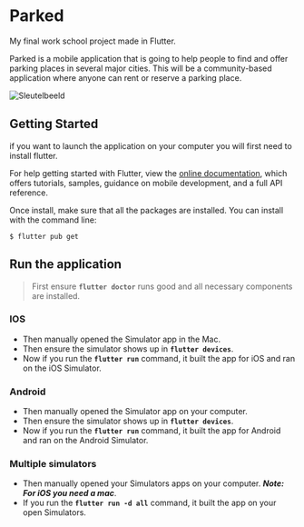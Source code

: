 # Parked

My final work school project made in Flutter.

Parked is a mobile application that is going to help people to find and offer parking places in several major cities. This will be a community-based application where anyone can rent or reserve a parking place.

![Sleutelbeeld](https://user-images.githubusercontent.com/28015527/91326950-3ad78d80-e7c5-11ea-9377-55e984674510.png)

## Getting Started

if you want to launch the application on your computer you will first need to install flutter.

For help getting started with Flutter, view the
[online documentation](https://flutter.dev/docs), which offers tutorials,
samples, guidance on mobile development, and a full API reference.

Once install, make sure that all the packages are installed. You can install with the command line:

```
$ flutter pub get
```
## Run the application 

> First ensure **`flutter doctor`** runs good and all necessary components are installed.

### IOS

* Then manually opened the Simulator app in the Mac.
* Then ensure the simulator shows up in **`flutter devices`**.
* Now if you run the **`flutter run`** command, it built the app for iOS and ran on the iOS Simulator.

### Android

* Then manually opened the Simulator app on your computer.
* Then ensure the simulator shows up in **`flutter devices`**.
* Now if you run the **`flutter run`** command, it built the app for Android and ran on the Android Simulator.

### Multiple simulators

* Then manually opened your Simulators apps on your computer. **_Note: For iOS you need a mac_**.
* If you run the **`flutter run -d all`** command, it built the app on your open Simulators.

